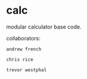 calc
====

modular calculator base code.

collaborators:

	andrew french

	chris rice

	trevor westphal

